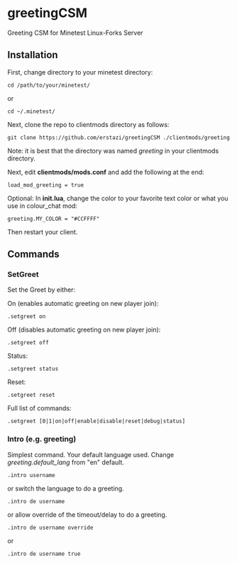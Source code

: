 # greetingCSM
Greeting CSM for Minetest Linux-Forks Server

## Installation
First, change directory to your minetest directory:
```
cd /path/to/your/minetest/
```
or
```
cd ~/.minetest/
```

Next, clone the repo to clientmods directory as follows:
```
git clone https://github.com/erstazi/greetingCSM ./clientmods/greeting
```
Note: it is best that the directory was named *greeting* in your clientmods directory.

Next, edit **clientmods/mods.conf** and add the following at the end:
```
load_mod_greeting = true
```

Optional: In **init.lua**, change the color to your favorite text color or what you use in colour_chat mod:
```
greeting.MY_COLOR = "#CCFFFF"
```

Then restart your client.


## Commands

### SetGreet
Set the Greet by either:

On (enables automatic greeting on new player join):
```
.setgreet on
```

Off (disables automatic greeting on new player join):
```
.setgreet off
```

Status:
```
.setgreet status
```

Reset:
```
.setgreet reset
```

Full list of commands:
```
.setgreet [0|1|on|off|enable|disable|reset|debug|status]
```

### Intro (e.g. greeting)

Simplest command. Your default language used. Change *greeting.default_lang* from "en" default.
```
.intro username
```
or switch the language to do a greeting.
```
.intro de username
```
or allow override of the timeout/delay to do a greeting.
```
.intro de username override
```
or
```
.intro de username true
```
